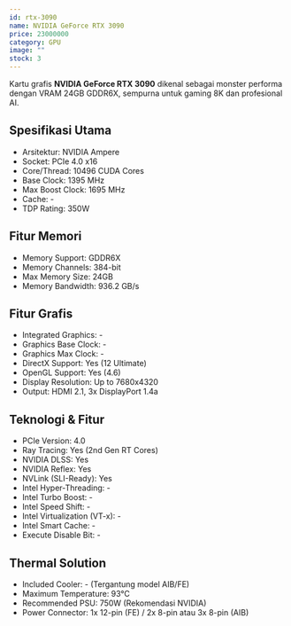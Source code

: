 ```yaml
---
id: rtx-3090
name: NVIDIA GeForce RTX 3090
price: 23000000
category: GPU
image: ""
stock: 3
---
```


Kartu grafis **NVIDIA GeForce RTX 3090** dikenal sebagai monster performa dengan VRAM 24GB GDDR6X, sempurna untuk gaming 8K dan profesional AI.

## Spesifikasi Utama

- Arsitektur: NVIDIA Ampere
- Socket: PCIe 4.0 x16
- Core/Thread: 10496 CUDA Cores
- Base Clock: 1395 MHz
- Max Boost Clock: 1695 MHz
- Cache: -
- TDP Rating: 350W

## Fitur Memori

- Memory Support: GDDR6X
- Memory Channels: 384-bit
- Max Memory Size: 24GB
- Memory Bandwidth: 936.2 GB/s

## Fitur Grafis

- Integrated Graphics: -
- Graphics Base Clock: -
- Graphics Max Clock: -
- DirectX Support: Yes (12 Ultimate)
- OpenGL Support: Yes (4.6)
- Display Resolution: Up to 7680x4320
- Output: HDMI 2.1, 3x DisplayPort 1.4a

## Teknologi & Fitur

- PCIe Version: 4.0
- Ray Tracing: Yes (2nd Gen RT Cores)
- NVIDIA DLSS: Yes
- NVIDIA Reflex: Yes
- NVLink (SLI-Ready): Yes
- Intel Hyper-Threading: -
- Intel Turbo Boost: -
- Intel Speed Shift: -
- Intel Virtualization (VT-x): -
- Intel Smart Cache: -
- Execute Disable Bit: -

## Thermal Solution

- Included Cooler: - (Tergantung model AIB/FE)
- Maximum Temperature: 93°C
- Recommended PSU: 750W (Rekomendasi NVIDIA)
- Power Connector: 1x 12-pin (FE) / 2x 8-pin atau 3x 8-pin (AIB)
